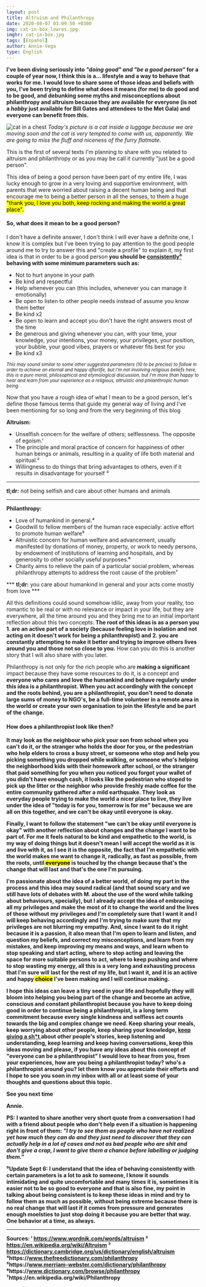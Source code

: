 ```yaml
---
layout: post
title: Altruism and Philanthropy
date: 2020-08-07 03:09:50 +0300
img: cat-in-box_lowres.jpg
imghr: cat-in-box.jpg
tags: [Español]
author: Annie-Vega
type: English
---
```

<b>I've been diving seriously into<i> "doing good" and "be a good person"</i> for a couple of year now, I think this is a... lifestyle and a way to behave that works for me. I would love to share some of those ideas and beliefs with you, I've been trying to define what does it means (for me) to do good and to be good, and debunking some myths and misconceptions about philanthropy and altruism because they are available for everyone (is not a<i> hobby</i> just available for Bill Gates and attendees to the Met Gala) and everyone can benefit from this. </b>

![cat in a chest]({{site.baseurl}}/images/pages/cat-in-box.jpg)
<i>Today's picture is a cat inside a luggage because we are moving soon and the cat is very tempted to come with us, apparently. We are going to miss the fluff and niceness of the furry flatmate.</i>

This is the first of several texts I'm planning to share with you related to altruism and philanthropy or as you may be call it currently "just be a good person". 

This idea of being a good person have been part of my entire life, I was lucky enough to grow in a very loving and supportive environment, with parents that were worried about raising a decent human being and that encourage me to being a better person in all the senses, to them a huge<mark> "thank you, I love you both, keep rocking and making the world a great place".</mark>

#### So, what does it mean to be a good person? 

I don't have a definite answer, I don't think I will ever have a definite one, I know it is complex but I've been trying to pay attention to the good people around me to try to answer this and "create a profile" to explain it, my first idea is that in order to be a good person<b> you should be <ins>consistently⁰</ins> behaving with some minimum parameters such as: </b>

<ul>
   <li> Not to hurt anyone in your path</li>
   <li> Be kind and respectful</li>
   <li> Help whenever you can (this includes, whenever you can manage it emotionally)</li>
   <li> Be open to listen to other people needs instead of assume you know them better</li>
   <li> Be kind x2</li>
   <li> Be open to learn and accept you don't have the right answers most of the time</li>
   <li> Be generous and giving whenever you can, with your time, your knowledge, your intentions, your money, your privileges, your position, your bubble, your good vibes, prayers or whatever fits best for you</li>
   <li> Be kind x3</li>
</ul>

<i><small>This may sound similar to some other suggested parameters (10 to be precise) to follow in order to achieve an eternal and happy afterlife, but I'm not involving religious beliefs here, this is a pure moral, philosophical and etymological discussion, but I'm more than happy to hear and learn from your experience as a religious, altruistic and philanthropic human being.</small></i>

Now that you have a rough idea of what I mean to be a good person, let's define those famous terms that guide my general way of living and I've been mentioning for so long and from the very beginning of this blog

<b>Altruism: </b>
<ul>
<li> Unselfish concern for the welfare of others; selflessness. The opposite of egoism.ⁱ</li>
   <li> The principle and moral practice of concern for happiness of other human beings or animals, resulting in a quality of life both material and spiritual.²</li>
   <li> Willingness to do things that bring advantages to others, even if it results in disadvantage for yourself ³</li>
</ul>

***
<b>tl;dr:</b> not being selfish and care about other humans and animals
***

<b>Philanthropy:</b>
<ul>
   <li> Love of humankind in general.⁴</li>
   <li> Goodwill to fellow members of the human race especially: active effort to promote human welfare⁵</li>
   <li> Altruistic concern for human welfare and advancement, usually manifested by donations of money, property, or work to needy persons, by endowment of institutions of learning and hospitals, and by generosity to other socially useful purposes.⁶</li>
   <li> Charity aims to relieve the pain of a particular social problem, whereas philanthropy attempts to address the root cause of the problem⁷</li>
</ul>
***
<b>tl;dr:</b> you care about humankind in general and your acts come mostly from love 
***

All this definitions could sound somehow idilic, away from your reality, too romantic to be real or with no relevance or impact in your life, but they are everywhere, all the time around you and they bring me to an initial important reflection about this two concepts:<b> The root of this ideas is as a person you 1. are an active part of a society (because feeling love in isolation and not acting on it doesn't work for being a philanthropist) and 2. you are constantly attempting to make it better and trying to improve others lives around you and those not so close to you.</b> How can you do this is another story that I will also share with you later.

Philanthropy is not only for the rich people who are<b> making a significant</b> impact because they have some resources to do it, is a concept and<b> everyone who cares and love the humankind and behave regularly under this idea is a philanthropist.<b> When you act accordingly with the concept and the roots behind, you are a philanthropist, you don't need to donate large sums of money to NGO's, be a full-time volunteer in a remote area in the world or create your own organisation to join the lifestyle and be part of the change.

#### How does a philanthropist look like then? 

It may look as the neighbour who pick your son from school when you can't do it, or the stranger who holds the door for you, or the pedestrian who help elders to cross a busy street, or someone who stop and help you picking something you dropped while walking, or someone who's helping the neighborhood kids with their homework after school, or the stranger that paid something for you when you noticed you forgot your wallet of you didn't have enough cash, it looks like the pedestrian who stoped to pick up the litter or the neighbor who provide freshly made coffee for the entire community gathered after a mild earthquake.<b> They look as everyday people trying to make the world a nicer place to live, they live under the idea of "today is for you, tomorrow is for me" because we are all on this together, and we can't be okay until everyone is okay.</b>

Finally, I want to follow the statement "we can't be okay until everyone is okay" with another reflection about changes and the change I want to be part of. For me it feels natural to be kind and empathetic to the world, is my way of doing things but it doesn't mean I will accept the world as it is and live with it, as I see it is the opposite,<b> the fact that I'm empathetic with the world makes me want to change it, radically, as fast as possible, from the roots, until<mark> everyone</mark> is touched by the change because that's the change that will last and that's the one I'm pursuing.</b>

I'm passionate about the idea of a better world, of doing my part in the process and this idea may sound radical (and that sound scary and we still have lots of debates with M. about the use of the word while talking about behaviours, specially), but<b> I already accept the idea of embracing all my privileges and make the most of it to change the world and the lives of those without my privileges and I'm completely sure that I want it and I will keep behaving accordingly and I'm trying to make sure that my privileges are not blurring my empathy.</b> And, since I want to do it right because it is a passion, it also mean that I'm open to learn and listen, and question my beliefs, and correct my misconceptions, and learn from my mistakes, and keep improving my means and ways, and learn when to stop speaking and start acting, where to stop acting and leaving the space for more suitable persons to act, where to keep pushing and where to stop wasting my energy, all this is a very long and exhausting process that I'm sure will last for the rest of my life, but<b> I want it, and it is an active and happy<mark> choice</mark> I've been making and I will continue making.</b>

I hope this ideas can leave a tiny seed in your life and hopefully they will bloom into helping you being part of the change and become an active, conscious and<b> constant</b> philanthropist because you have to keep doing good in order to continue being a philanthropist, is a long term commitment because every single kindness and selfless act counts towards the big and complex change we need.  Keep sharing your meals, keep worrying about other people, keep sharing your knowledge, <a href="https://www.instagram.com/p/CDR0W_ZHsKr/">keep giving a sh*t </a> about other people's stories, keep listening and understanding, keep learning and keep having conversations, keep this ideas moving and please, if you have any ideas about this concept of "everyone can be a philanthropist" I would love to hear from you, from your experiences, how are you being a philanthropist today? who's a philanthropist around you? let them know you appreciate their efforts and I hope to see you soon in my inbox with all or at least some of your thoughts and questions about this topic.

See you next time

Annie.


PS: I wanted to share another very short quote from a conversation I had with a friend about people who don't help even if a situation is happening right in front of them:<i> "I try to see them as people who have not realized yet how much they can do and they just need to discover that they can actually help in a lot of cases and not as bad people who are shit and don't give a crap, I want to give them a chance before labelling or judging them."</i>


<b>⁰Update Sept 6:</b> I understand that the idea of behaving consistently with certain parameters is a lot to ask to someone, I know it sounds intimidating and quite uncomfortable and many times it is, sometimes it is easier not to be so good to everyone and that is also fine, my point in talking about being consistent is to keep these ideas in mind and try to follow them as much as possible, without being extreme because there is no real change that will last if it comes from pressure and generates enough moelsties to just stop doing it because you are better that way. One behavior at a time, as always.

***

Sources: 
ⁱ https://www.wordnik.com/words/altruism
² https://en.wikipedia.org/wiki/Altruism 
³ https://dictionary.cambridge.org/us/dictionary/english/altruism 
⁴https://www.thefreedictionary.com/philanthropy
⁵https://www.merriam-webster.com/dictionary/philanthropy 
⁶https://www.dictionary.com/browse/philanthropy 
⁷https://en.wikipedia.org/wiki/Philanthropy




